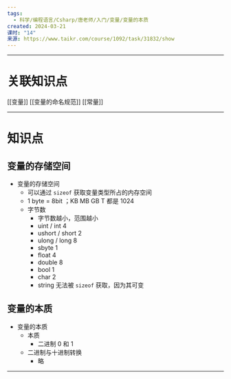 ```yaml
---
tags:
  - 科学/编程语言/Csharp/唐老师/入门/变量/变量的本质
created: 2024-03-21
课时: "14"
来源: https://www.taikr.com/course/1092/task/31832/show
---
```


---
# 关联知识点

[[变量]] [[变量的命名规范]] [[常量]]

---
# 知识点

## 变量的存储空间

- 变量的存储空间
	- 可以通过 `sizeof` 获取变量类型所占的内存空间
	- 1 byte = 8bit ；KB MB GB T 都是 1024 
	- 字节数
		- 字节数越小，范围越小
		- uint / int 4 
		- ushort / short 2
		- ulong / long 8
		- sbyte 1
		- float 4
		- double 8 
		- bool 1
		- char 2
		- string 无法被 `sizeof` 获取，因为其可变
## 变量的本质
- 变量的本质
	- 本质
		- 二进制 0 和 1
	- 二进制与十进制转换
		- 略

---